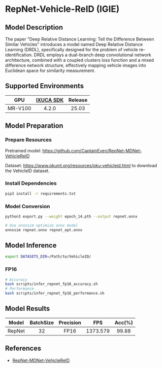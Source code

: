 # RepNet-Vehicle-ReID (IGIE)

## Model Description

The paper "Deep Relative Distance Learning: Tell the Difference Between Similar Vehicles" introduces a model named Deep Relative Distance Learning (DRDL), specifically designed for the problem of vehicle re-identification. DRDL employs a dual-branch deep convolutional network architecture, combined with a coupled clusters loss function and a mixed difference network structure, effectively mapping vehicle images into Euclidean space for similarity measurement.

## Supported Environments

| GPU    | [IXUCA SDK](https://gitee.com/deep-spark/deepspark#%E5%A4%A9%E6%95%B0%E6%99%BA%E7%AE%97%E8%BD%AF%E4%BB%B6%E6%A0%88-ixuca) | Release |
| :----: | :----: | :----: |
| MR-V100 | 4.2.0     |  25.03  |

## Model Preparation

### Prepare Resources

Pretrained model: <https://github.com/CaptainEven/RepNet-MDNet-VehicleReID>

Dataset: <https://www.pkuml.org/resources/pku-vehicleid.html> to download the VehicleID dataset.

### Install Dependencies

```bash
pip3 install -r requirements.txt
```

### Model Conversion

```bash
python3 export.py --weight epoch_14.pth --output repnet.onnx

# Use onnxsim optimize onnx model
onnxsim repnet.onnx repnet_opt.onnx
```

## Model Inference

```bash
export DATASETS_DIR=/Path/to/VehicleID/
```

### FP16

```bash
# Accuracy
bash scripts/infer_repnet_fp16_accuracy.sh
# Performance
bash scripts/infer_repnet_fp16_performance.sh
```

## Model Results

| Model  | BatchSize | Precision | FPS      | Acc(%) |
| :----: | :----: | :----: | :----: | :----: |
| RepNet | 32        | FP16      | 1373.579 | 99.88  |

## References

- [RepNet-MDNet-VehicleReID](https://github.com/CaptainEven/RepNet-MDNet-VehicleReID)
